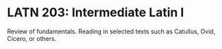 # LATN 203: Intermediate Latin I

Review of fundamentals. Reading in selected texts such as Catullus, Ovid, Cicero, or others.